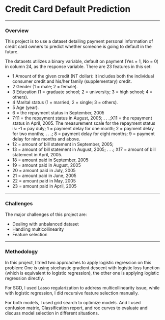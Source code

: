 # Credit Card Default Prediction

---

### Overview

This project is to use a dataset detailing payment personal information of credit card owners to predict whether someone is going to default in the future.

The datasets utilizes a binary variable, default on payment (Yes = 1, No = 0) in column 24, as the response variable. There are 23 features in this set:

* 1 Amount of the given credit (NT dollar): it includes both the individual consumer credit and his/her family (supplementary) credit.
* 2 Gender (1 = male; 2 = female).
* 3 Education (1 = graduate school; 2 = university; 3 = high school; 4 = others).
* 4 Marital status (1 = married; 2 = single; 3 = others).
* 5 Age (year).
* 6 = the repayment status in September, 2005
* 7:11 = the repayment status in August, 2005; . . .;X11 = the repayment status in April, 2005. The measurement scale for the repayment status is: -1 = pay duly; 1 = payment delay for one month; 2 = payment delay for two months; . . .; 8 = payment delay for eight months; 9 = payment delay for nine months and above.
* 12 = amount of bill statement in September, 2005;
* 13 = amount of bill statement in August, 2005; . . .; X17 = amount of bill statement in April, 2005.
* 18 = amount paid in September, 2005
* 19 = amount paid in August, 2005
* 20 = amount paid in July, 2005
* 21 = amount paid in June, 2005
* 22 = amount paid in May, 2005
* 23 = amount paid in April, 2005

---

### Challenges

The major challenges of this project are:
* Dealing with unbalanced dataset
* Handling multicollinearity
* Feature selection

---

### Methodology

In this project, I tried two approaches to apply logistic regression on this problem: One is using stochastic gradient descent with logistic loss function (which is equivalent to logistic regression), the other one is applying logistic regression directly.

For SGD, I used Lasso regularization to address multicollinearity issue, while with logistic regression, I did recursive feature selection manually.

For both models, I used grid search to optimize models. And I used confusion matrix, Classification report, and roc curves to evaluate and discuss model selection in different situations.
